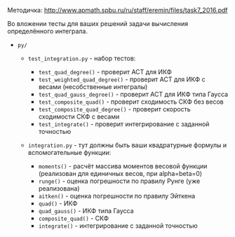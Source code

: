 Методичка: http://www.apmath.spbu.ru/ru/staff/eremin/files/task7_2016.pdf

Во вложении тесты для ваших решений задачи вычисления определённого интеграла.

* `py/`
	* `test_integration.py` - набор тестов:
		* `test_quad_degree()` - проверит АСТ для ИКФ
		* `test_weighted_quad_degree()` - проверит АСТ для ИКФ с весами (несобственные интегралы)
		* `test_quad_gauss_degree()` - проверит АСТ для ИКФ типа Гаусса
		* `test_composite_quad()` - проверит сходимость СКФ без весов
		* `test_composite_quad_degree()` - проверит скорость сходимости СКФ с весами
		* `test_integrate()` - проверит интегрирование с заданной точностью

	* `integration.py` - тут должны быть ваши квадратурные формулы и вспомогательные функции:
		* `moments()` - расчёт массива моментов весовой функции (реализован для единичных весов, при alpha=beta=0)
		* `runge()` - оценка погрешности по правилу Рунге (уже реализована)
		* `aitken()` - оценка погрешности по правилу Эйткена
		* `quad()` - ИКФ
		* `quad_gauss()` - ИКФ типа Гаусса
		* `composite_quad()` - СКФ
		* `integrate()` - интегрирование с заданной точностью

